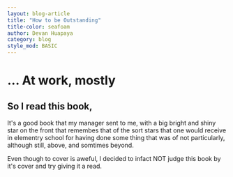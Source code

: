 ```yaml
---
layout: blog-article
title: "How to be Outstanding"
title-color: seafoam
author: Devan Huapaya
category: blog
style_mod: BASIC
---
```


# ... At work, mostly

## So I read this book,


It's a good book that my manager sent to me, with a big bright
and shiny star on the front that remembes that of the sort stars
that one would receive in elementry school for having done
some thing that was of not particularly, although still, above,
and somtimes beyond.

Even though to cover is aweful, I decided to infact NOT judge this
book by it's cover and try giving it a read.

